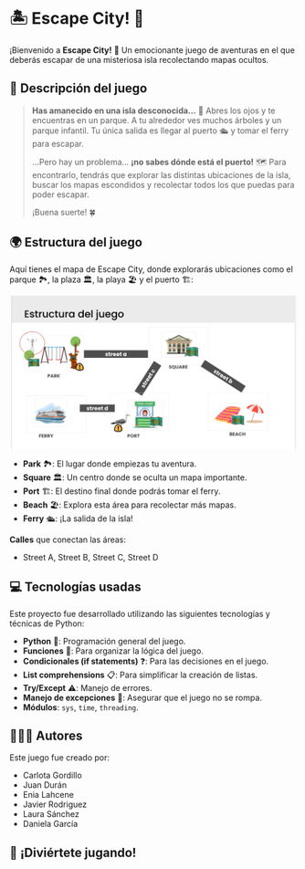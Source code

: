 # 🏝️ Escape City! 🚪

¡Bienvenido a **Escape City!** 🌆 Un emocionante juego de aventuras en el que deberás escapar de una misteriosa isla recolectando mapas ocultos. 

## 📝 Descripción del juego

> **Has amanecido en una isla desconocida...** 🌅 Abres los ojos y te encuentras en un parque. A tu alrededor ves muchos árboles y un parque infantil. Tu única salida es llegar al puerto 🛳️ y tomar el ferry para escapar.
>
> ...Pero hay un problema... **¡no sabes dónde está el puerto!** 🗺️ Para encontrarlo, tendrás que explorar las distintas ubicaciones de la isla, buscar los mapas escondidos y recolectar todos los que puedas para poder escapar.
>
> ¡Buena suerte! 🍀

## 🌍 Estructura del juego

Aquí tienes el mapa de Escape City, donde explorarás ubicaciones como el parque 🏞️, la plaza 🏛️, la playa 🏖️ y el puerto 🏗️:

![Mapa del juego](mapa.png)

- **Park** 🏞️: El lugar donde empiezas tu aventura.
- **Square** 🏛️: Un centro donde se oculta un mapa importante.
- **Port** 🏗️: El destino final donde podrás tomar el ferry.
- **Beach** 🏖️: Explora esta área para recolectar más mapas.
- **Ferry** 🛳️: ¡La salida de la isla!

**Calles** que conectan las áreas:
- Street A, Street B, Street C, Street D

## 💻 Tecnologías usadas

Este proyecto fue desarrollado utilizando las siguientes tecnologías y técnicas de Python:

- **Python** 🐍: Programación general del juego.
- **Funciones** 🔄: Para organizar la lógica del juego.
- **Condicionales (if statements)** ❓: Para las decisiones en el juego.
- **List comprehensions** 📋: Para simplificar la creación de listas.
- **Try/Except** ⚠️: Manejo de errores.
- **Manejo de excepciones** 🚨: Asegurar que el juego no se rompa.
- **Módulos**: `sys`, `time`, `threading`.

## 🧑‍🤝‍🧑 Autores

Este juego fue creado por:

- Carlota Gordillo
- Juan Durán
- Enia Lahcene
- Javier Rodriguez
- Laura Sánchez
- Daniela García

## 🚀 ¡Diviértete jugando!
